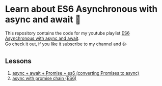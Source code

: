 # Learn about ES6 Asynchronous with async and await 🤗

This repository contains the code for my youtube playlist [ES6 Asynchronous with async and await](https://www.youtube.com/watch?v=H8oBRfK5u5c&list=PLBhDPtxQGkeOtu5UdzkGPlaS0bLkdP1E_).  
Go check it out, if you like it subscribe to my channel and 👍

## Lessons

1. [async + await + Promise + es6 (converting Promises to async) ](https://github.com/the-creature/learn-es6/tree/master/async)
2. [async with promise chain (ES6)](https://github.com/the-creature/learn-es6/tree/master/async-promise-chain)
